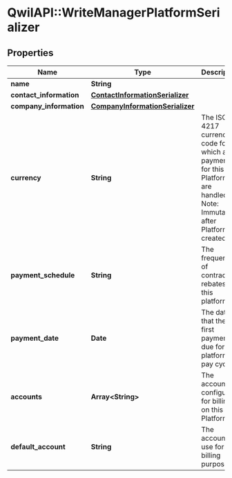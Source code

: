 # QwilAPI::WriteManagerPlatformSerializer

## Properties
Name | Type | Description | Notes
------------ | ------------- | ------------- | -------------
**name** | **String** |  | 
**contact_information** | [**ContactInformationSerializer**](ContactInformationSerializer.md) |  | [optional] 
**company_information** | [**CompanyInformationSerializer**](CompanyInformationSerializer.md) |  | 
**currency** | **String** | The ISO 4217 currency code for which all payments for this Platform are handled. Note: Immutable after Platform is created. | [optional] 
**payment_schedule** | **String** | The frequency of contractor rebates on this platform. | [optional] 
**payment_date** | **Date** | The date that the first payment is due for the platform&#39;s pay cycle. | [optional] 
**accounts** | **Array&lt;String&gt;** | The accounts configured for billing on this Platform. | [optional] 
**default_account** | **String** | The account to use for billing purposes. | [optional] 


